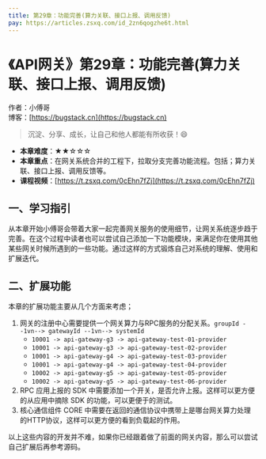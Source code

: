 ```yaml
---
title: 第29章：功能完善(算力关联、接口上报、调用反馈)
pay: https://articles.zsxq.com/id_2zn6qogzhe6t.html
---
```


# 《API网关》第29章：功能完善(算力关联、接口上报、调用反馈)

作者：小傅哥
<br/>博客：[https://bugstack.cn](https://bugstack.cn)

>沉淀、分享、成长，让自己和他人都能有所收获！😄

- **本章难度**：★★☆☆☆
- **本章重点**：在网关系统合并的工程下，拉取分支完善功能流程。包括；算力关联、接口上报、调用反馈等。
- **课程视频**：[https://t.zsxq.com/0cEhn7fZj](https://t.zsxq.com/0cEhn7fZj)

## 一、学习指引

从本章开始小傅哥会带着大家一起完善网关服务的使用细节，让网关系统逐步趋于完善。在这个过程中读者也可以尝试自己添加一下功能模块，来满足你在使用其他某些网关时候所遇到的一些功能。通过这样的方式锻炼自己对系统的理解、使用和扩展迭代。

## 二、扩展功能

本章的扩展功能主要从几个方面来考虑；
1. 网关的注册中心需要提供一个网关算力与RPC服务的分配关系。`groupId --1vn--> gatewayId --1vn--> systemId` 
	- `10001 -> api-gateway-g3 -> api-gateway-test-01-provider`
	- `10001 -> api-gateway-g3 -> api-gateway-test-02-provider`
	- `10001 -> api-gateway-g4 -> api-gateway-test-03-provider`
	- `10001 -> api-gateway-g4 -> api-gateway-test-04-provider`
	- `10002 -> api-gateway-g5 -> api-gateway-test-05-provider`
	- `10002 -> api-gateway-g5 -> api-gateway-test-06-provider`
2. RPC 应用上报的 SDK 中需要添加一个开关，是否允许上报。这样可以更方便的从应用中摘除 SDK 的功能，可以更便于的测试。
3. 核心通信组件 CORE 中需要在返回的通信协议中携带上是哪台网关算力处理的HTTP协议，这样可以更方便的看到负载起的作用。

以上这些内容的开发并不难，如果你已经跟着做了前面的网关内容，那么可以尝试自己扩展后再参考源码。